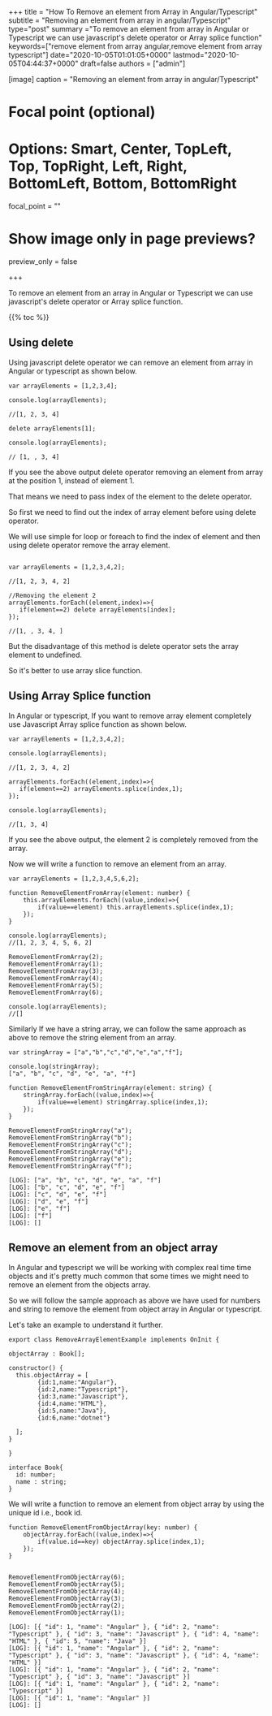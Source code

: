 +++
title = "How To Remove an element from Array in Angular/Typescript"
subtitle = "Removing an element from array in angular/Typescript"
type="post"
summary ="To remove an element from array in Angular or Typescript we can use javascript's delete operator or Array splice function"
keywords=["remove element from array angular,remove element from array typescript"]
date="2020-10-05T01:01:05+0000"
lastmod="2020-10-05T04:44:37+0000"
draft=false
authors = ["admin"]

[image]
  caption = "Removing an element from array in angular/Typescript"

  # Focal point (optional)
  # Options: Smart, Center, TopLeft, Top, TopRight, Left, Right, BottomLeft, Bottom, BottomRight
  focal_point = ""

  # Show image only in page previews?
  preview_only = false

+++

To remove an element from an array in Angular or Typescript we can use javascript's delete operator or Array splice function.

{{% toc %}}

## Using delete

Using javascript delete operator we can remove an element from array in Angular or typescript as shown below.

```
var arrayElements = [1,2,3,4];

console.log(arrayElements);

//[1, 2, 3, 4] 

delete arrayElements[1];

console.log(arrayElements);

// [1, , 3, 4] 
```

If you see the above output delete operator removing an element from array at the position 1, instead of element 1.

That means we need to pass index of the element to the delete operator.

So first we need to find out the index of array element before using delete operator.

We will use simple for loop or foreach to find the index of element and then using delete operator remove the array element.

```

var arrayElements = [1,2,3,4,2];

//[1, 2, 3, 4, 2]

//Removing the element 2
arrayElements.forEach((element,index)=>{
   if(element==2) delete arrayElements[index];
});

//[1, , 3, 4, ] 

```

But the disadvantage of this method is delete operator sets the array element to undefined.

So it's better to use array slice function.

## Using Array Splice function

In Angular or typescript, If you want to remove array element completely use Javascript Array splice function as shown below.

```
var arrayElements = [1,2,3,4,2];

console.log(arrayElements);

//[1, 2, 3, 4, 2] 

arrayElements.forEach((element,index)=>{
   if(element==2) arrayElements.splice(index,1);
});

console.log(arrayElements);

//[1, 3, 4]
```

If you see the above output, the element 2 is completely removed from the array.

Now we will write a function to remove an element from an array.

```
var arrayElements = [1,2,3,4,5,6,2];

function RemoveElementFromArray(element: number) {
    this.arrayElements.forEach((value,index)=>{
        if(value==element) this.arrayElements.splice(index,1);
    });
}

console.log(arrayElements);
//[1, 2, 3, 4, 5, 6, 2] 

RemoveElementFromArray(2);
RemoveElementFromArray(1);
RemoveElementFromArray(3);
RemoveElementFromArray(4);
RemoveElementFromArray(5);
RemoveElementFromArray(6);

console.log(arrayElements);
//[]

```

Similarly If we have a string array, we can follow the same approach as above to remove the string element from an array.

```
var stringArray = ["a","b","c","d","e","a","f"];

console.log(stringArray);
["a", "b", "c", "d", "e", "a", "f"] 

function RemoveElementFromStringArray(element: string) {
    stringArray.forEach((value,index)=>{
        if(value==element) stringArray.splice(index,1);
    });
}

RemoveElementFromStringArray("a");
RemoveElementFromStringArray("b");
RemoveElementFromStringArray("c");
RemoveElementFromStringArray("d");
RemoveElementFromStringArray("e");
RemoveElementFromStringArray("f");

[LOG]: ["a", "b", "c", "d", "e", "a", "f"] 
[LOG]: ["b", "c", "d", "e", "f"] 
[LOG]: ["c", "d", "e", "f"] 
[LOG]: ["d", "e", "f"] 
[LOG]: ["e", "f"] 
[LOG]: ["f"] 
[LOG]: [] 

```

## Remove an element from an object array

In Angular and typescript we will be working with complex real time time objects and it's pretty much common that some times we might need to remove an element from the objects array.

So we will follow the sample approach as above we have used for numbers and string to remove the element from object array in Angular or typescript.

Let's take an example to understand it further.

```
export class RemoveArrayElementExample implements OnInit {

objectArray : Book[];

constructor() { 
  this.objectArray = [
        {id:1,name:"Angular"},
        {id:2,name:"Typescript"},
        {id:3,name:"Javascript"},
        {id:4,name:"HTML"},
        {id:5,name:"Java"},
        {id:6,name:"dotnet"}

  ];
}

}

interface Book{
  id: number;
  name : string;
}
```

We will write a function to remove an element from object array by using the unique id i.e., book id.

```
function RemoveElementFromObjectArray(key: number) {
    objectArray.forEach((value,index)=>{
        if(value.id==key) objectArray.splice(index,1);
    });
} 


RemoveElementFromObjectArray(6);
RemoveElementFromObjectArray(5);
RemoveElementFromObjectArray(4);
RemoveElementFromObjectArray(3);
RemoveElementFromObjectArray(2);
RemoveElementFromObjectArray(1);

[LOG]: [{ "id": 1, "name": "Angular" }, { "id": 2, "name": "Typescript" }, { "id": 3, "name": "Javascript" }, { "id": 4, "name": "HTML" }, { "id": 5, "name": "Java" }] 
[LOG]: [{ "id": 1, "name": "Angular" }, { "id": 2, "name": "Typescript" }, { "id": 3, "name": "Javascript" }, { "id": 4, "name": "HTML" }] 
[LOG]: [{ "id": 1, "name": "Angular" }, { "id": 2, "name": "Typescript" }, { "id": 3, "name": "Javascript" }] 
[LOG]: [{ "id": 1, "name": "Angular" }, { "id": 2, "name": "Typescript" }] 
[LOG]: [{ "id": 1, "name": "Angular" }] 
[LOG]: [] 


```


